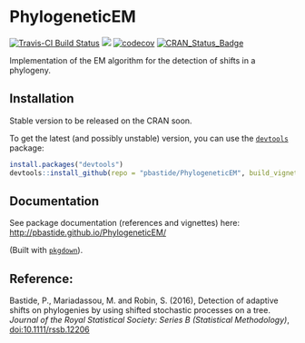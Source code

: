 PhylogeneticEM
===============
[![Travis-CI Build Status](https://travis-ci.org/pbastide/PhylogeneticEM.svg?branch=cran_1-0-0)](https://travis-ci.org/pbastide/PhylogeneticEM)
[![](https://img.shields.io/badge/docs-vignettes-blue.svg)](http://pbastide.github.io/PhylogeneticEM/)
[![codecov](https://codecov.io/gh/pbastide/PhylogeneticEM/branch/cran_1-0-0/graph/badge.svg)](https://codecov.io/gh/pbastide/PhylogeneticEM)
[![CRAN_Status_Badge](https://www.r-pkg.org/badges/version/PhylogeneticEM)](https://cran.r-project.org/package=PhylogeticEM)

Implementation of the EM algorithm for the detection of shifts in a phylogeny.

## Installation
Stable version to be released on the CRAN soon.

To get the latest (and possibly unstable) version, you can use the [`devtools`](https://github.com/hadley/devtools) package:
```R
install.packages("devtools")
devtools::install_github(repo = "pbastide/PhylogeneticEM", build_vignettes = TRUE)
```

## Documentation

See package documentation (references and vignettes) here: http://pbastide.github.io/PhylogeneticEM/

(Built with [`pkgdown`](https://github.com/hadley/pkgdown)).

## Reference:

Bastide, P., Mariadassou, M. and Robin, S. (2016), Detection of adaptive shifts on phylogenies by using shifted stochastic processes on a tree. *Journal of the Royal Statistical Society: Series B (Statistical Methodology)*, [doi:10.1111/rssb.12206](http://onlinelibrary.wiley.com/doi/10.1111/rssb.12206/abstract)
